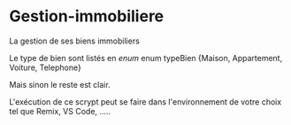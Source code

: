 # Gestion-immobiliere

La gestion de ses biens immobiliers

Le type de bien sont listés en *enum*
enum typeBien {Maison, Appartement, Voiture, Telephone}


Mais sinon le reste est clair. 

L'exécution de ce scrypt peut se faire dans l'environnement de votre choix tel que Remix, VS Code, .....
